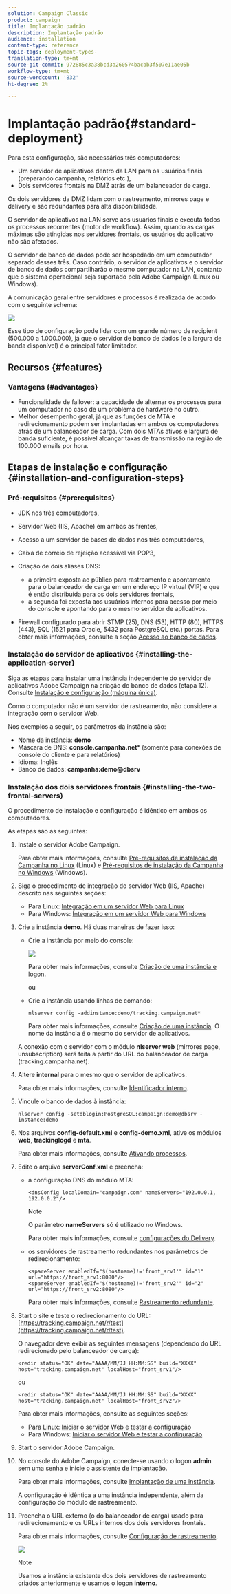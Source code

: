 ```yaml
---
solution: Campaign Classic
product: campaign
title: Implantação padrão
description: Implantação padrão
audience: installation
content-type: reference
topic-tags: deployment-types-
translation-type: tm+mt
source-git-commit: 972885c3a38bcd3a260574bacbb3f507e11ae05b
workflow-type: tm+mt
source-wordcount: '832'
ht-degree: 2%

---
```



# Implantação padrão{#standard-deployment}

Para esta configuração, são necessários três computadores:

* Um servidor de aplicativos dentro da LAN para os usuários finais (preparando campanha, relatórios etc.),
* Dois servidores frontais na DMZ atrás de um balanceador de carga.

Os dois servidores da DMZ lidam com o rastreamento, mirrores page e delivery e são redundantes para alta disponibilidade.

O servidor de aplicativos na LAN serve aos usuários finais e executa todos os processos recorrentes (motor de workflow). Assim, quando as cargas máximas são atingidas nos servidores frontais, os usuários do aplicativo não são afetados.

O servidor de banco de dados pode ser hospedado em um computador separado desses três. Caso contrário, o servidor de aplicativos e o servidor de banco de dados compartilharão o mesmo computador na LAN, contanto que o sistema operacional seja suportado pela Adobe Campaign (Linux ou Windows).

A comunicação geral entre servidores e processos é realizada de acordo com o seguinte schema:

![](assets/s_001_ncs_install_standardconfig.png)

Esse tipo de configuração pode lidar com um grande número de recipient (500.000 a 1.000.000), já que o servidor de banco de dados (e a largura de banda disponível) é o principal fator limitador.

## Recursos {#features}

### Vantagens {#advantages}

* Funcionalidade de failover: a capacidade de alternar os processos para um computador no caso de um problema de hardware no outro.
* Melhor desempenho geral, já que as funções de MTA e redirecionamento podem ser implantadas em ambos os computadores atrás de um balanceador de carga. Com dois MTAs ativos e largura de banda suficiente, é possível alcançar taxas de transmissão na região de 100.000 emails por hora.

## Etapas de instalação e configuração {#installation-and-configuration-steps}

### Pré-requisitos {#prerequisites}

* JDK nos três computadores,
* Servidor Web (IIS, Apache) em ambas as frentes,
* Acesso a um servidor de bases de dados nos três computadores,
* Caixa de correio de rejeição acessível via POP3,
* Criação de dois aliases DNS:

   * a primeira exposta ao público para rastreamento e apontamento para o balanceador de carga em um endereço IP virtual (VIP) e que é então distribuída para os dois servidores frontais,
   * a segunda foi exposta aos usuários internos para acesso por meio do console e apontando para o mesmo servidor de aplicativos.

* Firewall configurado para abrir STMP (25), DNS (53), HTTP (80), HTTPS (443), SQL (1521 para Oracle, 5432 para PostgreSQL etc.) portas. Para obter mais informações, consulte a seção [Acesso ao banco de dados](../../installation/using/network-configuration.md#database-access).

### Instalação do servidor de aplicativos {#installing-the-application-server}

Siga as etapas para instalar uma instância independente do servidor de aplicativos Adobe Campaign na criação do banco de dados (etapa 12). Consulte [Instalação e configuração (máquina única)](../../installation/using/standalone-deployment.md#installing-and-configuring--single-machine-).

Como o computador não é um servidor de rastreamento, não considere a integração com o servidor Web.

Nos exemplos a seguir, os parâmetros da instância são:

* Nome da instância: **demo**
* Máscara de DNS: **console.campanha.net*** (somente para conexões de console do cliente e para relatórios)
* Idioma: Inglês
* Banco de dados: **campanha:demo@dbsrv**

### Instalação dos dois servidores frontais {#installing-the-two-frontal-servers}

O procedimento de instalação e configuração é idêntico em ambos os computadores.

As etapas são as seguintes:

1. Instale o servidor Adobe Campaign.

   Para obter mais informações, consulte [Pré-requisitos de instalação da Campanha no Linux](../../installation/using/prerequisites-of-campaign-installation-in-linux.md) (Linux) e [Pré-requisitos de instalação da Campanha no Windows](../../installation/using/prerequisites-of-campaign-installation-in-windows.md) (Windows).

1. Siga o procedimento de integração do servidor Web (IIS, Apache) descrito nas seguintes seções:

   * Para Linux: [Integração em um servidor Web para Linux](../../installation/using/integration-into-a-web-server-for-linux.md)
   * Para Windows: [Integração em um servidor Web para Windows](../../installation/using/integration-into-a-web-server-for-windows.md)

1. Crie a instância **demo**. Há duas maneiras de fazer isso:

   * Crie a instância por meio do console:

      ![](assets/install_create_new_connexion.png)

      Para obter mais informações, consulte [Criação de uma instância e logon](../../installation/using/creating-an-instance-and-logging-on.md).

      ou

   * Crie a instância usando linhas de comando:

      ```
      nlserver config -addinstance:demo/tracking.campaign.net*
      ```

      Para obter mais informações, consulte [Criação de uma instância](../../installation/using/command-lines.md#creating-an-instance).
   O nome da instância é o mesmo do servidor de aplicativos.

   A conexão com o servidor com o módulo **nlserver web** (mirrores page, unsubscription) será feita a partir do URL do balanceador de carga (tracking.campanha.net).

1. Altere **internal** para o mesmo que o servidor de aplicativos.

   Para obter mais informações, consulte [Identificador interno](../../installation/using/campaign-server-configuration.md#internal-identifier).

1. Vincule o banco de dados à instância:

   ```
   nlserver config -setdblogin:PostgreSQL:campaign:demo@dbsrv -instance:demo
   ```

1. Nos arquivos **config-default.xml** e **config-demo.xml**, ative os módulos **web**, **trackinglogd** e **mta**.

   Para obter mais informações, consulte [Ativando processos](../../installation/using/campaign-server-configuration.md#enabling-processes).

1. Edite o arquivo **serverConf.xml** e preencha:

   * a configuração DNS do módulo MTA:

      ```
      <dnsConfig localDomain="campaign.com" nameServers="192.0.0.1, 192.0.0.2"/>
      ```

      >[!NOTE]
      >
      >O parâmetro **nameServers** só é utilizado no Windows.

      Para obter mais informações, consulte [configurações do Delivery](../../installation/using/campaign-server-configuration.md#delivery-settings).

   * os servidores de rastreamento redundantes nos parâmetros de redirecionamento:

      ```
      <spareServer enabledIf="$(hostname)!='front_srv1'" id="1" url="https://front_srv1:8080"/>
      <spareServer enabledIf="$(hostname)!='front_srv2'" id="2" url="https://front_srv2:8080"/>
      ```

      Para obter mais informações, consulte [Rastreamento redundante](../../installation/using/configuring-campaign-server.md#redundant-tracking).

1. Start o site e teste o redirecionamento do URL: [https://tracking.campaign.net/r/test](https://tracking.campaign.net/r/test).

   O navegador deve exibir as seguintes mensagens (dependendo do URL redirecionado pelo balanceador de carga):

   ```
   <redir status="OK" date="AAAA/MM/JJ HH:MM:SS" build="XXXX" host="tracking.campaign.net" localHost="front_srv1"/>
   ```

   ou

   ```
   <redir status="OK" date="AAAA/MM/JJ HH:MM:SS" build="XXXX" host="tracking.campaign.net" localHost="front_srv2"/>
   ```

   Para obter mais informações, consulte as seguintes seções:

   * Para Linux: [Iniciar o servidor Web e testar a configuração](../../installation/using/integration-into-a-web-server-for-linux.md#launching-the-web-server-and-testing-the-configuration)
   * Para Windows: [Iniciar o servidor Web e testar a configuração](../../installation/using/integration-into-a-web-server-for-windows.md#launching-the-web-server-and-testing-the-configuration)

1. Start o servidor Adobe Campaign.
1. No console do Adobe Campaign, conecte-se usando o logon **admin** sem uma senha e inicie o assistente de implantação.

   Para obter mais informações, consulte [Implantação de uma instância](../../installation/using/deploying-an-instance.md).

   A configuração é idêntica a uma instância independente, além da configuração do módulo de rastreamento.

1. Preencha o URL externo (o do balanceador de carga) usado para redirecionamento e os URLs internos dos dois servidores frontais.

   Para obter mais informações, consulte [Configuração de rastreamento](../../installation/using/deploying-an-instance.md#tracking-configuration).

   ![](assets/d_ncs_install_tracking2.png)

   >[!NOTE]
   >
   >Usamos a instância existente dos dois servidores de rastreamento criados anteriormente e usamos o logon **interno**.

